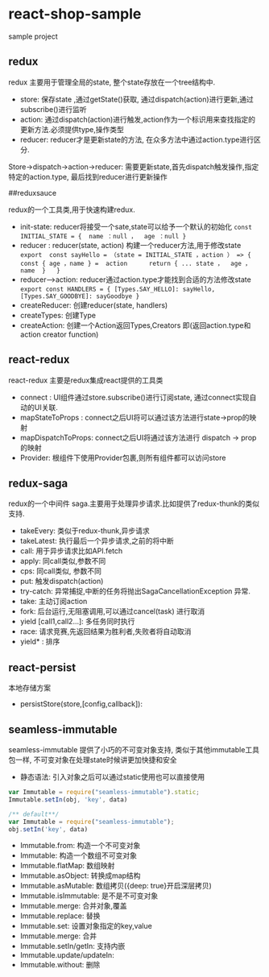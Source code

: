 # react-shop-sample
sample project

## redux

redux 主要用于管理全局的state, 整个state存放在一个tree结构中. 

- store: 保存state ,通过getState()获取, 通过dispatch(action)进行更新,通过subscribe()进行监听
- action: 通过dispatch(action)进行触发,action作为一个标识用来查找指定的更新方法.必须提供type,操作类型
- reducer: reducer才是更新state的方法, 在众多方法中通过action.type进行区分.

Store->dispatch->action->reducer: 需要更新state,首先dispatch触发操作,指定特定的action.type, 最后找到reducer进行更新操作


##reduxsauce

redux的一个工具类,用于快速构建redux.

- init-state: reducer将接受一个sate,state可以给予一个默认的初始化
    `const INITIAL_STATE = {  name ：null ，  age ：null }      `
- reducer : reducer(state, action) 构建一个reducer方法,用于修改state
    `
    export  const sayHello = （state = INITIAL_STATE ，action ） => {        
      const { age ，name } =  action     
      return { ... state ，  age ，  name  }  
    }
    `
- reducer-->action: reducer通过action.type才能找到合适的方法修改state
    `
    export const HANDLERS = {
      [Types.SAY_HELLO]: sayHello,
      [Types.SAY_GOODBYE]: sayGoodbye
    }
    `
- createReducer: 创建reducer(state, handlers)
- createTypes: 创建Type
- createAction: 创建一个Action返回Types,Creators 即(返回action.type和 action creator function)


## react-redux

react-redux 主要是redux集成react提供的工具类

- connect : UI组件通过store.subscribe()进行订阅state, 通过connect实现自动的UI关联.
- mapStateToProps : connect之后UI将可以通过该方法进行state->prop的映射
- mapDispatchToProps: connect之后UI将通过该方法进行 dispatch -> prop的映射
- Provider: 根组件下使用Provider包裹,则所有组件都可以访问store

## redux-saga

redux的一个中间件 saga.主要用于处理异步请求.比如提供了redux-thunk的类似支持.
- takeEvery: 类似于redux-thunk,异步请求
- takeLatest: 执行最后一个异步请求,之前的将中断
- call: 用于异步请求比如API.fetch
- apply: 同call类似,参数不同
- cps: 同call类似, 参数不同
- put: 触发dispatch(action)
- try-catch: 异常捕捉,中断的任务将抛出SagaCancellationException 异常.
- take: 主动订阅action
- fork: 后台运行,无阻塞调用,可以通过cancel(task) 进行取消
- yield [call1,call2...]: 多任务同时执行
- race: 请求竞赛,先返回结果为胜利者,失败者将自动取消
- yield* : 排序



## react-persist
本地存储方案

- persistStore(store,[config,callback]): 


## seamless-immutable

seamless-immutable 提供了小巧的不可变对象支持, 类似于其他immutable工具包一样, 不可变对象在处理state时候讲更加快捷和安全

- 静态语法: 引入对象之后可以通过static使用也可以直接使用
```javascript
var Immutable = require("seamless-immutable").static;
Immutable.setIn(obj, 'key', data)

/** default**/
var Immutable = require("seamless-immutable");
obj.setIn('key', data)
```
- Immutable.from: 构造一个不可变对象
- Immutable: 构造一个数组不可变对象
- Immutable.flatMap: 数组映射
- Immutable.asObject: 转换成map结构
- Immutable.asMutable: 数组拷贝({deep: true}开启深层拷贝)
- Immutable.isImmutable: 是不是不可变对象
- Immutable.merge: 合并对象,覆盖
- Immutable.replace: 替换
- Immutable.set: 设置对象指定的key,value
- Immutable.merge: 合并
- Immutable.setIn/getIn: 支持内嵌
- Immutable.update/updateIn: 
- Immutable.without: 删除


